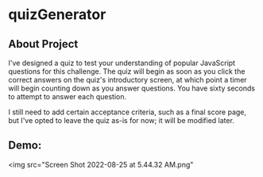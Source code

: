 # quizGenerator

## About Project ##

I've designed a quiz to test your understanding of popular JavaScript questions for this challenge. The quiz will begin as soon as you click the correct answers on the quiz's introductory screen, at which point a timer will begin counting down as you answer questions. You have sixty seconds to attempt to answer each question.

I still need to add certain acceptance criteria, such as a final score page, but I've opted to leave the quiz as-is for now; it will be modified later.

## Demo:
<img src="Screen Shot 2022-08-25 at 5.44.32 AM.png"
